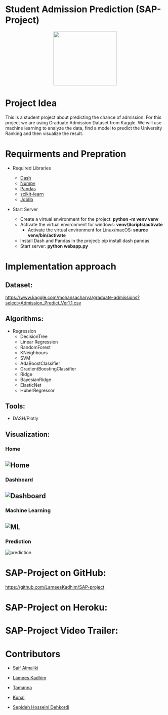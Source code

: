 # Student Admission Prediction (SAP-Project)

<p align="center">
<img src="https://github.com/LameesKadhim/SAP-project/blob/main/Frontend/assets/logo.jpg" width="200" height="170">
</p>

# Project Idea
This is a student project about predicting the chance of admission. For this project we are using Graduate Admission Dataset from Kaggle. We will use machine learning to analyze the data, find a model to predict the University Ranking and then visualize the result.

  
# Requirments and Prepration

  * Required Libraries
    + [Dash](https://plotly.com/dash/)
    + [Numpy](https://numpy.org/)
    + [Pandas](https://pandas.pydata.org/)
    + [scikit-learn](https://scikit-learn.org/stable/)
    + [Joblib](https://joblib.readthedocs.io/en/latest/)
  
  * Start Server
    * Create a virtual environment for the project: <b> python -m venv venv </b>
    * Activate the virtual environment for windows: <b> venv\Scripts\activate </b>
      - Activate the virtual environment for Linux/macOS: <b> source venv/bin/activate </b>
    * Install Dash and Pandas in the project: </b> pip install dash pandas </b>
    * Start server: <b> python webapp.py </b>

 
# Implementation approach   

## Dataset: 
  https://www.kaggle.com/mohansacharya/graduate-admissions?select=Admission_Predict_Ver1.1.csv

## Algorithms:
  * Regression
      * DecisionTree
      * Linear Regression
      * RandomForest
      * KNeighbours
      * SVM
      * AdaBoostClassifier
      * GradientBoostingClassifier
      * Ridge
      * BayesianRidge
      * ElasticNet
      * HuberRegressor
      
## Tools:
* DASH/Plotly

## Visualization:

###  Home
![Home](https://user-images.githubusercontent.com/57901189/106772583-744bd900-6640-11eb-9f9e-d0dcac412b93.JPG)
----------------------------------------------
### Dashboard
![Dashboard](https://user-images.githubusercontent.com/57901189/106772637-8299f500-6640-11eb-823a-cf1b6b09be3c.JPG)
----------------------------------------------
### Machine Learning
![ML](https://user-images.githubusercontent.com/57901189/106772679-8cbbf380-6640-11eb-8ac6-eef23753b4f1.JPG)
----------------------------------------------
### Prediction
![prediction](https://user-images.githubusercontent.com/57901189/106772711-93e30180-6640-11eb-9bb4-98d5696e49c8.JPG)



# SAP-Project on GitHub:
  https://github.com/LameesKadhim/SAP-project

# SAP-Project on Heroku:


# SAP-Project Video Trailer:


# Contributors
  * <a href="https://github.com/SaifAlmaliki" target="_blank">Saif Almaliki</a>
  
  * <a href="https://github.com/LameesKadhim" target="_blank">Lamees Kadhim</a>
  
  * <a href="https://github.com/tamanna18" target="_blank">Tamanna</a>
  
  * <a href="https://github.com/kunalait" target="_blank">Kunal</a>
  
  * <a href="https://github.com/" target="_blank">Sepideh Hosseini Dehkordi</a>
  


